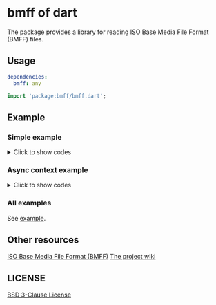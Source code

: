 # bmff of dart

The package provides a library for reading ISO Base Media File Format (BMFF) files.

## Usage

```yaml
dependencies:
  bmff: any
```

```dart
import 'package:bmff/bmff.dart';
```

## Example

### Simple example

<details>

<summary>Click to show codes</summary>

```dart
import 'package:bmff/bmff.dart';

void main() {
  final assetPath = 'assets/compare_still_1.heic';
  final bmff =
      Bmff.file(assetPath); // The path is file path, not flutter asset path.

  final boxes = bmff.childBoxes;
  for (final box in boxes) {
    print(box);
  }

  showFtyp(bmff);
}

void useByteListSource(List<int> bytes) {
  final bmff = Bmff.memory(bytes);
  final boxes = bmff.childBoxes;
  for (final box in boxes) {
    print(box);
  }
}

void showFtyp(Bmff bmff) {
  final typeBox = bmff.typeBox;
  final type = typeBox.type;

  final majorBrand = typeBox.majorBrand;
  final minorVersion = typeBox.minorVersion;
  final compatibleBrands = typeBox.compatibleBrands;

  print('type: $type');
  print('majorBrand: $majorBrand');
  print('minorVersion: $minorVersion');
  print('compatibleBrands: $compatibleBrands');
}

```

```log
ftyp (len = 24, start = 0, end = 24)
meta (len = 315, start = 24, end = 339)
mdat (len = 37933, start = 339, end = 38272)
type: ftyp
majorBrand: mif1
minorVersion:
compatibleBrands: [mif1, heic]
```

</details>

### Async context example

<details>

<summary>Click to show codes</summary>

```dart
import 'package:bmff/bmff.dart';
import 'package:http/http.dart' as http;

Future<void> main(List<String> args) async {
  // final uri = Uri.parse('https://www.w3school.com.cn/i/movie.mp4');
  final uri = Uri.parse(
      'http://vfx.mtime.cn/Video/2019/03/18/mp4/190318231014076505.mp4');
  final bmff = await Bmff.asyncContext(AsyncBmffContextHttp(uri));
  for (final box in bmff.childBoxes) {
    showBoxInfo(0, box);
  }
}

void showBoxInfo(int level, AsyncBmffBox box) {
  final levelPrefix = '    ' * level;
  print('$levelPrefix${box.type} ${box.realSize}');

  for (final child in box.childBoxes) {
    showBoxInfo(level + 1, child);
  }
}

// part download http context
class AsyncBmffContextHttp extends AsyncBmffContext {
  final Uri uri;

  const AsyncBmffContextHttp(this.uri);

  @override
  Future<List<int>> getRangeData(int start, int end) async {
    final response = await http.get(uri, headers: {
      'Range': 'bytes=$start-${end - 1}',
    });
    if (response.statusCode != 206) {
      throw Exception(
          'Current http status code is ${response.statusCode},' +
          ' not 206, not support range download');
    }
    final bytes = response.bodyBytes;
    return bytes;
  }

  @override
  Future<int> lengthAsync() async {
    final response = await http.head(uri);
    final contentLength = response.headers['content-length'];
    if (contentLength != null) {
      return int.parse(contentLength);
    } else {
      throw Exception('content-length not found');
    }
  }
}

```

```log
ftyp 32
moov 44331
    mvhd 108
    trak 20456
    trak 23640
    udta 119
free 8
mdat 7538059
```

</details>

### All examples

See [example](https://github.com/CaiJingLong/bmff/blob/main/example).

## Other resources

[ISO Base Media File Format (BMFF)][isobmff]
[The project wiki][wiki]

## LICENSE

[BSD 3-Clause License](https://github.com/CaiJingLong/bmff/blob/main/LICENSE)

[isobmff]: https://mpeg.chiariglione.org/standards/mpeg-4/iso-base-media-file-format
[wiki]: https://github.com/CaiJingLong/bmff/wiki
